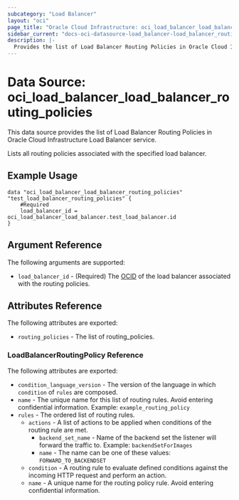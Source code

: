 ```yaml
---
subcategory: "Load Balancer"
layout: "oci"
page_title: "Oracle Cloud Infrastructure: oci_load_balancer_load_balancer_routing_policies"
sidebar_current: "docs-oci-datasource-load_balancer-load_balancer_routing_policies"
description: |-
  Provides the list of Load Balancer Routing Policies in Oracle Cloud Infrastructure Load Balancer service
---
```


# Data Source: oci_load_balancer_load_balancer_routing_policies
This data source provides the list of Load Balancer Routing Policies in Oracle Cloud Infrastructure Load Balancer service.

Lists all routing policies associated with the specified load balancer.

## Example Usage

```hcl
data "oci_load_balancer_load_balancer_routing_policies" "test_load_balancer_routing_policies" {
	#Required
	load_balancer_id = oci_load_balancer_load_balancer.test_load_balancer.id
}
```

## Argument Reference

The following arguments are supported:

* `load_balancer_id` - (Required) The [OCID](https://docs.cloud.oracle.com/iaas/Content/General/Concepts/identifiers.htm) of the load balancer associated with the routing policies. 


## Attributes Reference

The following attributes are exported:

* `routing_policies` - The list of routing_policies.

### LoadBalancerRoutingPolicy Reference

The following attributes are exported:

* `condition_language_version` - The version of the language in which `condition` of `rules` are composed. 
* `name` - The unique name for this list of routing rules. Avoid entering confidential information.  Example: `example_routing_policy` 
* `rules` - The ordered list of routing rules.
	* `actions` - A list of actions to be applied when conditions of the routing rule are met. 
		* `backend_set_name` - Name of the backend set the listener will forward the traffic to.  Example: `backendSetForImages` 
		* `name` - The name can be one of these values: `FORWARD_TO_BACKENDSET`
	* `condition` - A routing rule to evaluate defined conditions against the incoming HTTP request and perform an action. 
	* `name` - A unique name for the routing policy rule. Avoid entering confidential information. 


